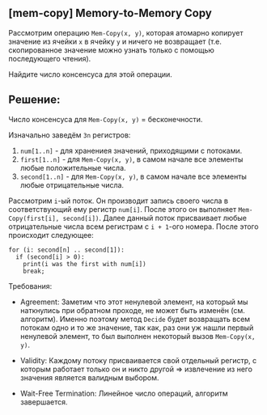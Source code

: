 ## [mem-copy] Memory-to-Memory Copy

Рассмотрим операцию `Mem-Copy(x, y)`, которая атомарно копирует значение из ячейки `x` в ячейку `y` и ничего не возвращает (т.е. скопированное значение можно узнать только с помощью последующего чтения).

Найдите число консенсуса для этой операции.

## Решение:

Число консенсуса для `Mem-Copy(x, y)` = бесконечности.

Изначально заведём `3n` регистров:
1) `num[1..n]` - для хранениея значений, приходящими с потоками.
2) `first[1..n]` - для `Mem-Copy(x, y)`, в самом начале все элементы любые положительные числа.
3) `second[1..n]` - для `Mem-Copy(x, y)`, в самом начале все элементы любые отрицательные числа.

Рассмотрим `i`-ый поток.  Он производит запись своего числа в соответствующий ему регистр `num[i]`. После этого он выполняет `Mem-Copy(first[i], second[i])`. Далее данный поток присваивает любые отрицательные числа всем регистрам с `i + 1`-ого номера. 
После этого происходит следующее:

```
for (i: second[n] .. second[1]):
  if (second[i] > 0):
    print(i was the first with num[i])
    break;
```

Требования:

- Agreement: Заметим что этот ненулевой элемент, на который мы наткнулись при обратном проходе, не может быть изменён (см. алгоритм). Именно поэтому метод `Decide` будет возвращать всем потокам одно и то же значение, так как, раз они уж нашли первый ненулевой элемент, то был выполнен некоторый вызов `Mem-Copy(x, y)`.

- Validity: Каждому потоку присваивается свой отдельный регистр, с которым работает только он и никто другой => извлечение из него значения является валидным выбором.

- Wait-Free Termination: Линейное число операций, алгоритм завершается.
